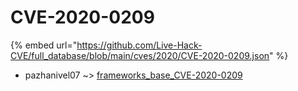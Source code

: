 # CVE-2020-0209
{% embed url="https://github.com/Live-Hack-CVE/full_database/blob/main/cves/2020/CVE-2020-0209.json" %}

* pazhanivel07 ~> [frameworks_base_CVE-2020-0209](https://www.alice-snow.ru/2020/database/cve-2020-0209/frameworks_base_cve-2020-0209-pazhanivel07)